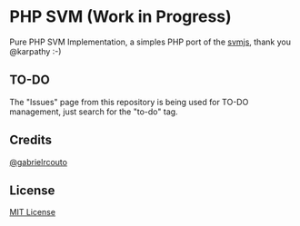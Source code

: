# PHP SVM (Work in Progress)

Pure PHP SVM Implementation, a simples PHP port of the [svmjs](https://github.com/karpathy/svmjs), thank you @karpathy :-)

## TO-DO

The "Issues" page from this repository is being used for TO-DO management, just search for the "to-do" tag.

## Credits

[@gabrielrcouto](http://www.twitter.com/gabrielrcouto)

## License

[MIT License](http://gabrielrcouto.mit-license.org/)
